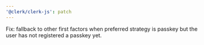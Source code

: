 ```yaml
---
'@clerk/clerk-js': patch
---
```


Fix: fallback to other first factors when preferred strategy is passkey but the user has not registered a passkey yet.
